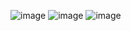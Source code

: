 ![image](https://github.com/user-attachments/assets/b8a9a1de-f42b-45dd-be87-0efb1e91d983)
![image](https://github.com/user-attachments/assets/4bb45c9c-fca6-45dd-a90f-dafd14d27745)
![image](https://github.com/user-attachments/assets/db72b6fe-5aa8-477a-b232-6a8a7986fcb1)
